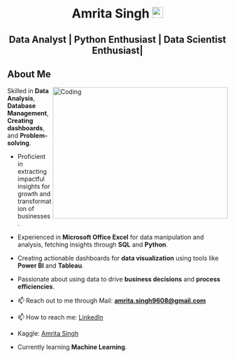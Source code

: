 <h1 align="center">Amrita Singh <img src="https://media.giphy.com/media/hvRJCLFzcasrR4ia7z/giphy.gif" width="25px"></h1>
<h2 align="center">Data Analyst | Python Enthusiast | Data Scientist Enthusiast|</h2>
<h2 align="centre" dir="auto"><strong>About Me</strong></h2>

<img align="right" alt="Coding" width="400" height="300" src="https://static.wixstatic.com/media/2be1ce_864567900845418ebfd61e297637464d~mv2.gif">

Skilled in **Data Analysis**, **Database Management**, **Creating dashboards**, and **Problem-solving**.
- Proficient in extracting impactful insights for growth and transformation of businesses.
- Experienced in **Microsoft Office Excel** for data manipulation and analysis, fetching insights through **SQL** and **Python**.
- Creating actionable dashboards for **data visualization** using tools like **Power BI** and **Tableau**.
- Passionate about using data to drive **business decisions** and **process efficiencies**. 

- 📫 Reach out to me through Mail: **amrita.singh9608@gmail.com**
- :mailbox: How to reach me: [LinkedIn](https://www.linkedin.com/in/amrita-singh-458422192/)
- Kaggle: [Amrita Singh](https://www.kaggle.com/amritasingh97)
- Currently learning **Machine Learning**.
